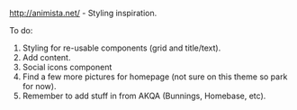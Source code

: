 http://animista.net/ - Styling inspiration.

To do:

1. Styling for re-usable components (grid and title/text).
2. Add content.
3. Social icons component
4. Find a few more pictures for homepage (not sure on this theme so park for now).
5. Remember to add stuff in from AKQA (Bunnings, Homebase, etc).
